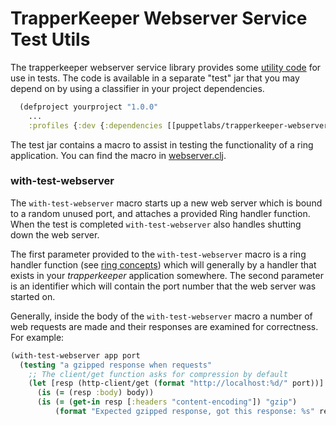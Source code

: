 # TrapperKeeper Webserver Service Test Utils

The trapperkeeper webserver service library provides some
[utility code](../test/puppetlabs/trapperkeeper/testutils)
for use in tests. The code is available in a separate "test" jar that you may depend
on by using a classifier in your project dependencies.

```clojure
  (defproject yourproject "1.0.0"
    ...
    :profiles {:dev {:dependencies [[puppetlabs/trapperkeeper-webserver-jetty7 "x.y.z" :classifier "test"]]}})
```

The test jar contains a macro to assist in testing the functionality of a ring application.
You can find the macro in [webserver.clj](../test/puppetlabs/trapperkeeper/testutils/webserver.clj).

### with-test-webserver

The `with-test-webserver` macro starts up a new web server which is bound to a random unused port, and attaches a
provided Ring handler function. When the test is completed `with-test-webserver` also handles shutting down the web server.

The first parameter provided to the `with-test-webserver` macro is a ring handler function (see
[ring concepts](https://github.com/ring-clojure/ring/wiki/Concepts)) which will generally by a handler that exists in
your _trapperkeeper_ application somewhere. The second parameter is an identifier which will contain the port number
that the web server was started on.

Generally, inside the body of the `with-test-webserver` macro a number of web requests are made and their responses are
examined for correctness. For example:

```clojure
(with-test-webserver app port
  (testing "a gzipped response when requests"
    ;; The client/get function asks for compression by default
    (let [resp (http-client/get (format "http://localhost:%d/" port))]
      (is (= (resp :body) body))
      (is (= (get-in resp [:headers "content-encoding"]) "gzip")
          (format "Expected gzipped response, got this response: %s" resp))))
```
